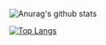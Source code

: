 ![Anurag's github stats](https://github-readme-stats.vercel.app/api?username=palexandremello&count_private=true&show_icons=true&theme=radical)

[![Top Langs](https://github-readme-stats.vercel.app/api/top-langs/?username=palexandremello&count_private=true&layout=compact)](https://github.com/anuraghazra/github-readme-stats)
